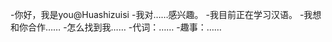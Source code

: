 -你好，我是you@Huashizuisi
-我对……感兴趣。
-我目前正在学习汉语。
-我想和你合作……
-怎么找到我……
-代词：……
-趣事：……

<!---
Huashizuisi/Huashizuisi是一个特殊的存储库，因为它的'README. Mdlibryou（这个文件）出现在你的GitHub配置文件中。
您可以单击预览链接查看更改。
--->
